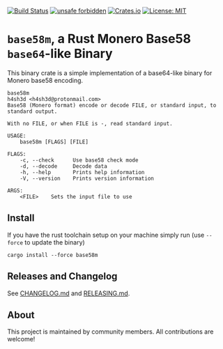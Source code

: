 [![Build Status](https://img.shields.io/github/workflow/status/monero-rs/base58m/CI/main)](https://github.com/monero-rs/base58m/actions/workflows/ci.yml)
[![unsafe forbidden](https://img.shields.io/badge/unsafe-forbidden-success.svg)](https://github.com/rust-secure-code/safety-dance/)
[![Crates.io](https://img.shields.io/crates/v/base58m.svg)](https://crates.io/crates/base58m)
[![License: MIT](https://img.shields.io/badge/License-MIT-yellow.svg)](https://opensource.org/licenses/MIT)

`base58m`, a Rust Monero Base58 `base64`-like Binary
===

This binary crate is a simple implementation of a base64-like binary for Monero base58 encoding.

```
base58m
h4sh3d <h4sh3d@protonmail.com>
Base58 (Monero format) encode or decode FILE, or standard input, to standard output.

With no FILE, or when FILE is -, read standard input.

USAGE:
    base58m [FLAGS] [FILE]

FLAGS:
    -c, --check      Use base58 check mode
    -d, --decode     Decode data
    -h, --help       Prints help information
    -V, --version    Prints version information

ARGS:
    <FILE>    Sets the input file to use
```

## Install

If you have the rust toolchain setup on your machine simply run (use `--force` to update the binary)
```
cargo install --force base58m
```

## Releases and Changelog

See [CHANGELOG.md](CHANGELOG.md) and [RELEASING.md](RELEASING.md).

## About

This project is maintained by community members. All contributions are welcome!

